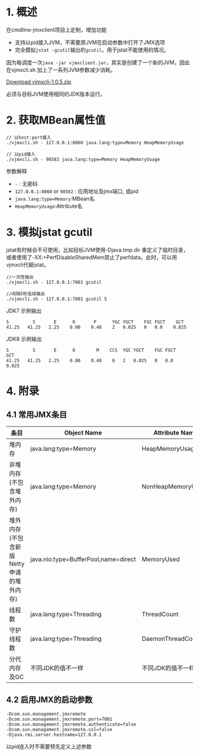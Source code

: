 
# 1. 概述

在cmdline-jmxclient项目上定制，增加功能

* 支持以pid接入JVM，不需要原JVM在启动参数中打开了JMX选项
* 完全模拟`jstat -gcutil`输出的`gcutil`，用于jstat不能使用的情况。

因为每调度一次`java -jar vjmxclient.jar`，其实是创建了一个新的JVM，因此在vjmxcli.sh 加上了一系列JVM参数减少消耗。


[Download vjmxcli-1.0.5.zip](http://repo1.maven.org/maven2/com/vip/vjtools/vjmxcli/1.0.5/vjmxcli-1.0.5.zip)


必须与目标JVM使用相同的JDK版本运行。

# 2. 获取MBean属性值

```
// 以host:port接入
./vjmxcli.sh - 127.0.0.1:8060 java.lang:type=Memory HeapMemoryUsage

// 以pid接入
./vjmxcli.sh - 98583 java.lang:type=Memory HeapMemoryUsage
```

参数解释

* `-` : 无密码
* `127.0.0.1:8060` or `98582` : 应用地址及jmx端口, 或pid
* `java.lang:type=Memory`:MBean名
* `HeapMemoryUsage`:Attribute名


# 3. 模拟jstat gcutil

jstat有时候会不可使用，比如目标JVM使用-Djava.tmp.dir 重定义了临时目录，或者使用了-XX:+PerfDisableSharedMem禁止了perfdata。此时，可以用vjmxcli代替jstat。

```
//一次性输出
./vjmxcli.sh - 127.0.0.1:7001 gcutil

//间隔5秒连续输出
./vjmxcli.sh - 127.0.0.1:7001 gcutil 5

```
JDK7 示例输出

```
S	      S	      E	     O	     P	   	YGC	YGCT	FGC	FGCT	GCT	
41.25	41.25	2.25	0.00	0.48	2	0.025	0	0.0	   0.025
```

JDK8 示例输出
```
S	      S	      E	     O	      M	   CCS	YGC	YGCT	FGC	FGCT	GCT	
41.25	41.25	2.25	0.00	0.48	0	2	0.025	0	0.0	   0.025
```


# 4. 附录 

## 4.1 常用JMX条目

| 条目 | Object Name | Attribute Name|
| -------- | -------- | -------- |
| 堆内存    |  java.lang:type=Memory | HeapMemoryUsage     |
| 非堆内存(不包含堆外内存)    |  java.lang:type=Memory | NonHeapMemoryUsage     |
| 堆外内存(不包含新版Netty申请的堆外内存)    |  java.nio:type=BufferPool,name=direct |MemoryUsed |
| 线程数    |  java.lang:type=Threading | ThreadCount |
| 守护线程数    |  java.lang:type=Threading | DaemonThreadCount |
| 分代内存及GC  |  不同JDK的值不一样 | 不同JDK的值不一样  |

## 4.2 启用JMX的启动参数

```
-Dcom.sun.management.jmxremote
-Dcom.sun.management.jmxremote.port=7001  
-Dcom.sun.management.jmxremote.authenticate=false 
-Dcom.sun.management.jmxremote.ssl=false
-Djava.rmi.server.hostname=127.0.0.1
```

以pid连入时不需要预先定义上述参数